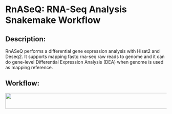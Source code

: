 # RnASeQ: RNA-Seq Analysis Snakemake Workflow

## Description:
RnASeQ performs a differential gene expression analysis with Hisat2 and Deseq2. It supports mapping fastq rna-seq raw reads to genome and it can do gene-level Differential Expression Analysis (DEA) when genome is used as mapping reference.

## Workflow:
<p align="center">
  <img src="https://user-images.githubusercontent.com/66043140/190636817-89a2fc22-7a2b-4ed1-b01d-9301d6f4cef0.PNG" width="760" height="50">
